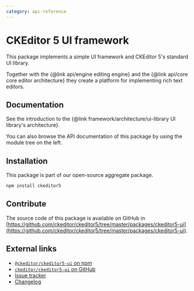 ```yaml
---
category: api-reference
---
```


# CKEditor&nbsp;5 UI framework

This package implements a simple UI framework and CKEditor&nbsp;5's standard UI library.

Together with the {@link api/engine editing engine} and the {@link api/core core editor architecture} they create a platform for implementing rich text editors.

## Documentation

See the introduction to the {@link framework/architecture/ui-library UI library's architecture}.

You can also browse the API documentation of this package by using the module tree on the left.

## Installation

This package is part of our open-source aggregate package.

```bash
npm install ckeditor5
```

## Contribute

The source code of this package is available on GitHub in [https://github.com/ckeditor/ckeditor5/tree/master/packages/ckeditor5-ui](https://github.com/ckeditor/ckeditor5/tree/master/packages/ckeditor5-ui).

## External links

* [`@ckeditor/ckeditor5-ui` on npm](https://www.npmjs.com/package/@ckeditor/ckeditor5-ui)
* [`ckeditor/ckeditor5-ui` on GitHub](https://github.com/ckeditor/ckeditor5/tree/master/packages/ckeditor5-ui)
* [Issue tracker](https://github.com/ckeditor/ckeditor5/issues)
* [Changelog](https://github.com/ckeditor/ckeditor5/blob/master/CHANGELOG.md)
